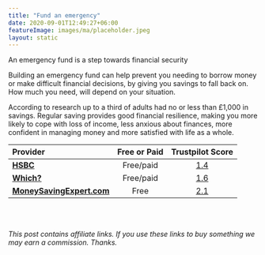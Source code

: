```yaml
---
title: "Fund an emergency"
date: 2020-09-01T12:49:27+06:00
featureImage: images/ma/placeholder.jpeg
layout: static
---
```


An emergency fund is a step towards financial security

Building an emergency fund can help prevent you needing to borrow money or make difficult financial decisions, by giving you savings to fall back on.  How much you need, will depend on your situation.

According to research up to a third of adults had no or less than £1,000 in savings. Regular saving provides good financial resilience, making you more likely to cope with loss of income, less anxious about finances, more confident in managing money and more satisfied with life as a whole. 

| Provider      | Free or Paid  |  Trustpilot Score  |
| :-----------          | :--------------:      |  :--------------:         |
| [**HSBC**](https://www.hsbc.co.uk/financial-fitness/emergency-fund-calculator/) | Free/paid | [1.4](https://www.trustpilot.com/review/www.hsbc.co.uk) | 
| [**Which?**](https://www.which.co.uk/money/savings-and-isas/savings-accounts/how-to-find-the-best-savings-account-aAWTh2N0jTx5) | Free/paid | [1.6](https://www.trustpilot.com/review/www.which.co.uk) | 
| [**MoneySavingExpert.com**](https://www.moneysavingexpert.com/savings/savings-accounts-best-interest/#easyaccess) | Free | [2.1](https://www.trustpilot.com/review/www.moneysavingexpert.com) | 
  

<br/><br/>

*This post contains affiliate links. If you use these links to buy something we may
earn a commission. Thanks.*







